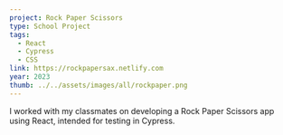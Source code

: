 ```yaml
---
project: Rock Paper Scissors
type: School Project
tags:
  - React
  - Cypress
  - CSS
link: https://rockpapersax.netlify.com
year: 2023
thumb: ../../assets/images/all/rockpaper.png
---
```


I worked with my classmates on developing a Rock Paper Scissors app using React, intended for testing in Cypress.
